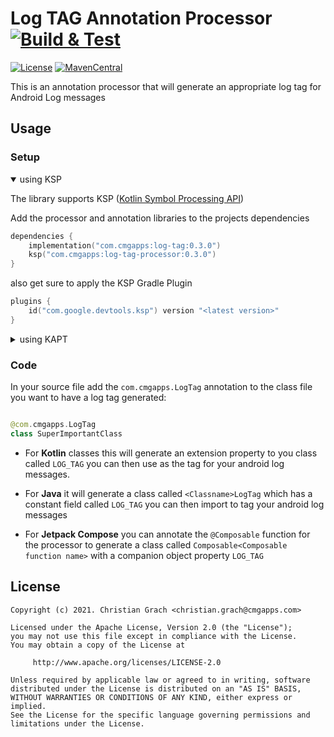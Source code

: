# Log TAG Annotation Processor [![Build & Test](https://github.com/chrimaeon/logtag-kapt/actions/workflows/main.yml/badge.svg)](https://github.com/chrimaeon/logtag-kapt/actions/workflows/main.yml)

[![License](https://img.shields.io/badge/license-Apache%202.0-brightgreen.svg?style=for-the-badge)](http://www.apache.org/licenses/LICENSE-2.0)
[![MavenCentral](https://img.shields.io/maven-central/v/com.cmgapps.logtag/log-tag?style=for-the-badge)](https://repo1.maven.org/maven2/com/cmgapps/logtag/)

This is an annotation processor that will generate an appropriate log tag for Android Log messages

## Usage

### Setup

<details open>

<summary>using KSP</summary>

The library supports KSP ([Kotlin Symbol Processing API])

Add the processor and annotation libraries to the projects dependencies

```kotlin
dependencies {
    implementation("com.cmgapps:log-tag:0.3.0")
    ksp("com.cmgapps:log-tag-processor:0.3.0")
}
```

also get sure to apply the KSP Gradle Plugin

```kotlin
plugins {
    id("com.google.devtools.ksp") version "<latest version>"
}
```
</details>

<details>

<summary>using KAPT</summary>

Add the processor and annotation libraries to the projects dependencies

```kotlin
dependencies {
    implementation("com.cmgapps:log-tag:0.3.0")
    kapt("com.cmgapps:log-tag-processor:0.3.0")
}
```

also get sure to apply the Annotation Processor Plugin

```kotlin
plugins {
    kotlin("kapt")
}
```
</details>

### Code

In your source file add the `com.cmgapps.LogTag` annotation to the class file you want to have a log tag generated:

```kotlin

@com.cmgapps.LogTag
class SuperImportantClass
```

* For **Kotlin** classes this will generate an extension property to you class called `LOG_TAG`
you can then use as the tag for your android log messages.

* For **Java** it will generate a class called `<Classname>LogTag` which has a constant field called `LOG_TAG` you can
then import to tag your android log messages

* For **Jetpack Compose** you can annotate the `@Composable` function for the processor to generate a class called
`Composable<Composable function name>` with a companion object property `LOG_TAG`

## License

```text
Copyright (c) 2021. Christian Grach <christian.grach@cmgapps.com>

Licensed under the Apache License, Version 2.0 (the "License");
you may not use this file except in compliance with the License.
You may obtain a copy of the License at

     http://www.apache.org/licenses/LICENSE-2.0

Unless required by applicable law or agreed to in writing, software
distributed under the License is distributed on an "AS IS" BASIS,
WITHOUT WARRANTIES OR CONDITIONS OF ANY KIND, either express or implied.
See the License for the specific language governing permissions and
limitations under the License.
```

[Kotlin Symbol Processing API]: https://github.com/google/ksp
